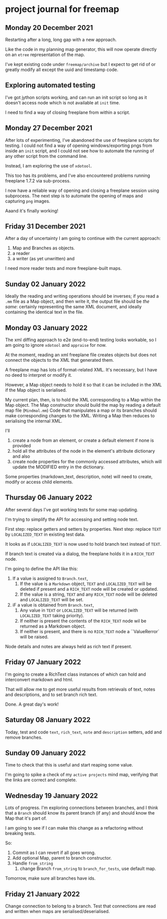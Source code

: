 # project journal for freemap

## Monday 20 December 2021

Restarting after a long, long gap with a new approach.

Like the code in my planning map generator, this will now operate directly on an `etree` representation of 
the map.

I've kept existing code under `freemap/archive` but I expect to get rid of or greatly modify all except the uuid and 
timestamp code.

## Exploring automated testing

I've got jython scripts working, and can run an init script so long as it doesn't access node which is not available at 
`init` time.

I need to find a way of closing freeplane from within a script.


## Monday 27 December 2021

After lots of experimenting, I've abandoned the use of freeplane scripts for testing. I could not find a way of 
opening windows/exporting pngs from inside an `init` script, and I could not see how to automate the running of 
any other script from the command line.

Instead, I am exploring the use of `xdotool`.

This too has its problems, and I've also encountered problems running freeplane 1.7.2 via sub-process.

I now have a reliable way of opening and closing a freeplane session using subprocess. The next step is to automate 
the opening of maps and capturing `png` images.

Aaand it's finally working!


## Friday 31 December 2021

After a day of uncertainty I am going to continue with the current approach:

1. Map and Branches as objects.
2. a reader
3. a writer (as yet unwritten) and 

I need more reader tests and more freeplane-built maps.


## Sunday 02 January 2022

Ideally the reading and writing operations should be inverses; if you read a `.mm` file as a Map object, and then 
write it, the output file should be _the same_: certainly representing the same XML document, and ideally containing 
the identical text in the file.

## Monday 03 January 2022

The xml diffing approach to e2e (end-to-end) testing looks workable, so I am going to ignore `xdotool` and 
`appraise` for now.

At the moment, reading an xml freeplane file creates objects but does not connect the objects to the XML that 
generated them.

A freeplane map has lots of format-related XML. It's necessary, but I have no deed to interpret or modify it.

However, a Map object needs to hold it so that it can be included in the XML if the Map object is serialised.

My current plan, then, is to hold the XML corresponding to a Map within the Map object. 
The Map constructor should build the map by reading a default map file (`Mindmal.mm`)
Code that manipulates a map or its branches should make corresponding changes to the XML.
Writing a Map then reduces to serialising the internal XML.

I'll
1. create a node from an element, or create a default element if none is provided
2. hold all the attributes of the node in the element's attribute dictionary and also 
3. create node properties for the commonly accessed attributes, which will update the MODIFIED entry in the dictionary.

Some properties (markdown_text, description, note) will need to create, modify or access child elements.

## Thursday 06 January 2022

After several days I've got working tests for some map updating.

I'm trying to simplify the API for accessing and setting node text.

First step: replace getters and setters by properties.
Next step: replace `TEXT` by `LOCALIZED_TEXT` in existing test data.

It looks as if `LOCALIZED_TEXT` is now used to hold branch text instead of `TEXT`.

If branch text is created via a dialog, the freeplane holds it in a `RICH_TEXT` node.

I'm going to define the API like this:

1. If  a value is assigned to `Branch.text`,
   1. If the value is a `Markdown` object,  `TEXT` and `LOCALIZED_TEXT` will be 
      deleted if present and a `RICH_TEXT` node will be created or updated.
   2. If the value is a string, `TEXT` and any `RICH_TEXT` node will be deleted and `LOCALIZED_TEXT` will be set.
2. iF a value is obtained from `Branch.text`,
   1. Any value in `TEXT` or `LOCALIZED_TEXT` will be returned (with `LOCALIZED_TEXT` taking priority).
   2. If neither is present the contents of the `RICH_TEXT` node wil be returned as a Markdown object.
   3. If neither is present, and there is no `RICH_TEXT` node a ``ValueRerror` will be raised.

Node details and notes are always held as rich text if present.

## Friday 07 January 2022

I'm going to create a RichText class instances of which can hold and interconvert markdown and html.

That will allow me to get more useful results from retrievals of text, notes and descriptions, and to set branch 
rich text.

Done. A great day's work!

## Saturday 08 January 2022

Today, test and code `text`, `rich_text`, `note` and `description` setters, add and remove branches.

## Sunday 09 January 2022

Time to check that this is useful and start reaping some value.

I'm going to spike a check of my `active projects` mind map, verifying that the links are correct and complete.


## Wednesday 19 January 2022

Lots of progress. I'm exploring connections between branches, and I think that a `Branch` should know its 
parent branch (if any) and should know the Map that it's part of.

I am going to see if I can make this change as a refactoring without breaking tests.

So:
1. Commit as I can revert if all goes wrong.
2. Add optional Map, parent to branch constructor.
3. Handle `from_string`
   1. change Branch `from_string` to `branch_for_tests`, use default map.


Tomorrow, make sure all branches have ids. 

## Friday 21 January 2022

Change connection to belong to a branch.
Test that connections are read and written when maps are serialised/deserialised.



